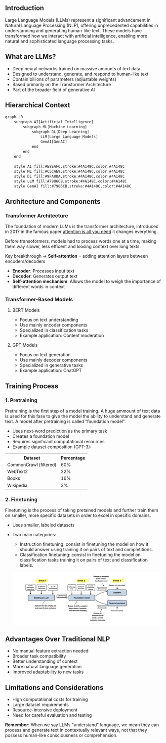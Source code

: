 ## Introduction
Large Language Models (LLMs) represent a significant advancement in Natural Language Processing (NLP), offering unprecedented capabilities in understanding and generating human-like text. These models have transformed how we interact with artificial intelligence, enabling more natural and sophisticated language processing tasks.

## What are LLMs?

- Deep neural networks trained on massive amounts of text data
- Designed to understand, generate, and respond to human-like text
- Contain billions of parameters (adjustable weights)
- Based primarily on the Transformer Architecture
- Part of the broader field of generative AI 



## Hierarchical Context

```mermaid
graph LR
    subgraph AI[Artificial Intelligence]
        subgraph ML[Machine Learning]
            subgraph DL[Deep Learning]
                LLM[Large Language Models]
                GenAI[GenAI]
            end
        end
    end

    style AI fill:#E8EAF6,stroke:#4A148C,color:#4A148C
    style ML fill:#C5CAE9,stroke:#4A148C,color:#4A148C
    style DL fill:#9FA8DA,stroke:#4A148C,color:#4A148C
    style LLM fill:#7986CB,stroke:#4A148C,color:#4A148C
    style GenAI fill:#7986CB,stroke:#4A148C,color:#4A148C
```

## Architecture and Components

### Transformer Architecture
The foundation of modern LLMs is the transformer architecture, introduced in 2017 in the famous paper [attention is all you need](Attention_is_all_you_need.pdf) it changes everything. 

Before transoformers, models had to process words one at a time, making them way slower, less efficent and loosing context over long texts. 

Key breakthrough -> **Self-attention** = adding attention layers between encoders/decoders

- **Encoder**: Processes input text
- **Decoder**: Generates output text
- **Self-attention mechanism**: Allows the model to weigh the importance of different words in context

### Transformer-Based Models

1. BERT Models
   - Focus on text understanding
   - Use mainly encoder components
   - Specialized in classification tasks
   - Example application: Content moderation

2. GPT Models
   - Focus on text generation
   - Use mainly decoder components
   - Specialized in generative tasks
   - Example application: ChatGPT

## Training Process

### 1. Pretraining

Pretraining is the first step of a model training. A huge ammount of text data is used for this fase to give the model the ability to understand and generate text. 
A model after pretraining is called "foundation model".

- Uses next-word prediction as the primary task
- Creates a foundation model
- Requires significant computational resources
- Example dataset composition (GPT-3):
<table>
  <tr>
    <th>Dataset</th>
    <th>Percentage</th>
  </tr>
  <tr>
    <td>CommonCrawl (filtered)</td>
    <td>60%</td>
  </tr>
  <tr>
    <td>WebText2</td>
    <td>22%</td>
  </tr>
  <tr>
    <td>Books</td>
    <td>16%</td>
  </tr>
  <tr>
    <td>Wikipedia</td>
    <td>3%</td>
  </tr>
</table>


### 2. Finetuning

Finetuning is the process of taking pretained models and further train them on smaller, more specific datasets in order to excel in specific domains. 

- Uses smaller, labeled datasets
- Two main categories:
  - Instruction finetuning: consist in finetuning the model on how it should answer using training it on pairs of text and completitions. 
  - Classification finetuning: consist in finetuning the model on classification tasks training it on pairs of text and classification labels.

  ![phases](../../assets/img2.jpeg)

## Advantages Over Traditional NLP
- No manual feature extraction needed
- Broader task compatibility
- Better understanding of context
- More natural language generation
- Improved adaptability to new tasks

## Limitations and Considerations
- High computational costs for training
- Large dataset requirements
- Resource-intensive deployment
- Need for careful evaluation and testing


**Remember:** When we say LLMs "understand" language, we mean they can process and generate text in contextually relevant ways, not that they possess human-like consciousness or comprehension.
